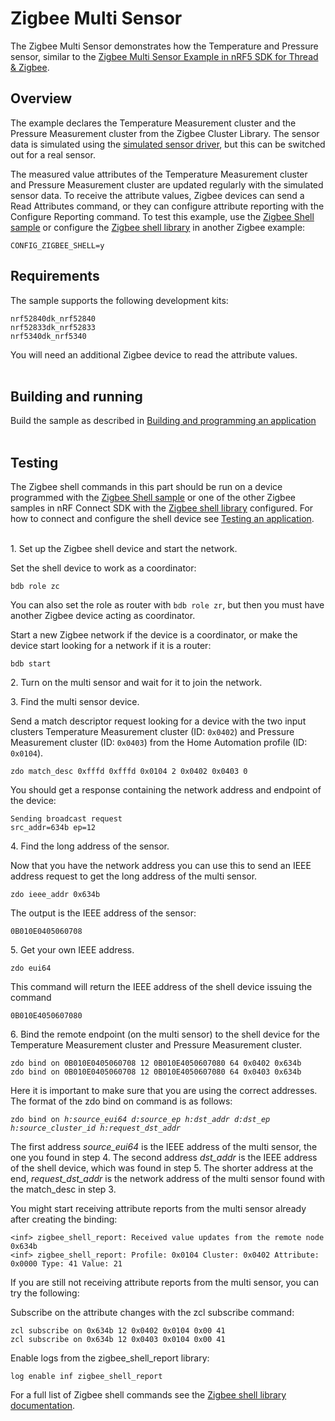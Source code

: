 # Zigbee Multi Sensor

The Zigbee Multi Sensor demonstrates how the Temperature and Pressure sensor, similar to the [Zigbee Multi Sensor Example in nRF5 SDK for Thread & Zigbee](https://infocenter.nordicsemi.com/topic/sdk_tz_v4.1.0/zigbee_multi_sensor_example.html).
<br>

## Overview

The example declares the Temperature Measurement cluster and the Pressure Measurement cluster from the Zigbee Cluster Library. The sensor data is simulated using the [simulated sensor driver](https://developer.nordicsemi.com/nRF_Connect_SDK/doc/latest/nrf/drivers/sensor_sim.html), but this can be switched out for a real sensor.

The measured value attributes of the Temperature Measurement cluster and Pressure Measurement cluster are updated regularly with the simulated sensor data. To receive the attribute values, Zigbee devices can send a Read Attributes command, or they can configure attribute reporting with the Configure Reporting command. To test this example, use the [Zigbee Shell sample](https://developer.nordicsemi.com/nRF_Connect_SDK/doc/latest/nrf/samples/zigbee/shell/README.html) or configure the [Zigbee shell library](https://developer.nordicsemi.com/nRF_Connect_SDK/doc/latest/nrf/libraries/zigbee/shell.html#lib-zigbee-shell) in another Zigbee example:
```
CONFIG_ZIGBEE_SHELL=y
```

## Requirements
The sample supports the following development kits:

```
nrf52840dk_nrf52840
nrf52833dk_nrf52833
nrf5340dk_nrf5340
```
You will need an additional Zigbee device to read the attribute values.
<br>
<br>

## Building and running

Build the sample as described in [Building and programming an application](https://developer.nordicsemi.com/nRF_Connect_SDK/doc/latest/nrf/gs_programming.html)
<br>
<br>

## Testing

The Zigbee shell commands in this part should be run on a device programmed with the [Zigbee Shell sample](https://developer.nordicsemi.com/nRF_Connect_SDK/doc/latest/nrf/samples/zigbee/shell/README.html) or one of the other Zigbee samples in nRF Connect SDK with the [Zigbee shell library](https://developer.nordicsemi.com/nRF_Connect_SDK/doc/latest/nrf/libraries/zigbee/shell.html#lib-zigbee-shell) configured. For how to connect and configure the shell device see [Testing an application](https://developer.nordicsemi.com/nRF_Connect_SDK/doc/latest/nrf/gs_testing.html#gs-testing). 
<br>
<br>

1\. Set up the Zigbee shell device and start the network.

Set the shell device to work as a coordinator:
```
bdb role zc
```
You can also set the role as router with ```bdb role zr```, but then you must have another Zigbee device acting as coordinator.

Start a new Zigbee network if the device is a coordinator, or make the device start looking for a network if it is a router:
```
bdb start
```
2\. Turn on the multi sensor and wait for it to join the network.

3\. Find the multi sensor device.

Send a match descriptor request looking for a device with the two input clusters Temperature Measurement cluster (ID: ```0x0402```) and Pressure Measurement cluster (ID: ```0x0403```) from the Home Automation profile (ID: ```0x0104```).
```
zdo match_desc 0xfffd 0xfffd 0x0104 2 0x0402 0x0403 0
```
You should get a response containing the network address and endpoint of the device:
```
Sending broadcast request
src_addr=634b ep=12
```

4\. Find the long address of the sensor.

Now that you have the network address you can use this to send an IEEE address request to get the long address of the multi sensor.
```
zdo ieee_addr 0x634b
```
The output is the IEEE address of the sensor:
```
0B010E0405060708
```

5\. Get your own IEEE address.
```
zdo eui64
```
This command will return the IEEE address of the shell device issuing the command
```
0B010E4050607080
```
6\. Bind the remote endpoint (on the multi sensor) to the shell device for the Temperature Measurement cluster and Pressure Measurement cluster.
```
zdo bind on 0B010E0405060708 12 0B010E4050607080 64 0x0402 0x634b
zdo bind on 0B010E0405060708 12 0B010E4050607080 64 0x0403 0x634b
```
Here it is important to make sure that you are using the correct addresses. The format of the zdo bind on command is as follows:
<pre><code>zdo bind on <i>h:source_eui64 d:source_ep h:dst_addr d:dst_ep h:source_cluster_id h:request_dst_addr</i></pre></code>
The first address <i>source_eui64</i> is the IEEE address of the multi sensor, the one you found in step 4. The second address <i>dst_addr</i> is the IEEE address of the shell device, which was found in step 5. The shorter address at the end, <i>request_dst_addr</i> is the network address of the multi sensor found with the match_desc in step 3.

You might start receiving attribute reports from the multi sensor already after creating the binding:
```
<inf> zigbee_shell_report: Received value updates from the remote node 0x634b
<inf> zigbee_shell_report: Profile: 0x0104 Cluster: 0x0402 Attribute: 0x0000 Type: 41 Value: 21
```
If you are still not receiving attribute reports from the multi sensor, you can try the following:

Subscribe on the attribute changes with the zcl subscribe command:
```
zcl subscribe on 0x634b 12 0x0402 0x0104 0x00 41
zcl subscribe on 0x634b 12 0x0403 0x0104 0x00 41
```
Enable logs from the zigbee_shell_report library:
```
log enable inf zigbee_shell_report
```

For a full list of Zigbee shell commands see the [Zigbee shell library documentation](https://developer.nordicsemi.com/nRF_Connect_SDK/doc/latest/nrf/libraries/zigbee/shell.html).
